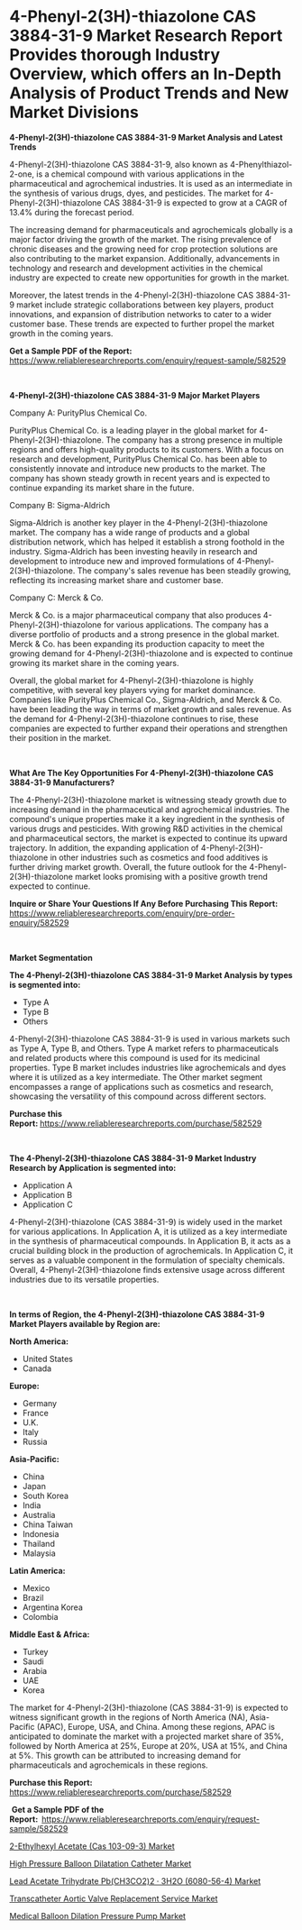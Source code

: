 <p><h1>4-Phenyl-2(3H)-thiazolone CAS 3884-31-9 Market Research Report Provides thorough Industry Overview, which offers an In-Depth Analysis of Product Trends and New Market Divisions</h1></p><p><strong>4-Phenyl-2(3H)-thiazolone CAS 3884-31-9 Market Analysis and Latest Trends</strong></p>
<p><p>4-Phenyl-2(3H)-thiazolone CAS 3884-31-9, also known as 4-Phenylthiazol-2-one, is a chemical compound with various applications in the pharmaceutical and agrochemical industries. It is used as an intermediate in the synthesis of various drugs, dyes, and pesticides. The market for 4-Phenyl-2(3H)-thiazolone CAS 3884-31-9 is expected to grow at a CAGR of 13.4% during the forecast period.</p><p>The increasing demand for pharmaceuticals and agrochemicals globally is a major factor driving the growth of the market. The rising prevalence of chronic diseases and the growing need for crop protection solutions are also contributing to the market expansion. Additionally, advancements in technology and research and development activities in the chemical industry are expected to create new opportunities for growth in the market.</p><p>Moreover, the latest trends in the 4-Phenyl-2(3H)-thiazolone CAS 3884-31-9 market include strategic collaborations between key players, product innovations, and expansion of distribution networks to cater to a wider customer base. These trends are expected to further propel the market growth in the coming years.</p></p>
<p><strong>Get a Sample PDF of the Report:&nbsp;</strong> <a href="https://www.reliableresearchreports.com/enquiry/request-sample/582529">https://www.reliableresearchreports.com/enquiry/request-sample/582529</a></p>
<p>&nbsp;</p>
<p><strong>4-Phenyl-2(3H)-thiazolone CAS 3884-31-9 Major Market Players</strong></p>
<p><p>Company A: PurityPlus Chemical Co.</p><p>PurityPlus Chemical Co. is a leading player in the global market for 4-Phenyl-2(3H)-thiazolone. The company has a strong presence in multiple regions and offers high-quality products to its customers. With a focus on research and development, PurityPlus Chemical Co. has been able to consistently innovate and introduce new products to the market. The company has shown steady growth in recent years and is expected to continue expanding its market share in the future.</p><p>Company B: Sigma-Aldrich</p><p>Sigma-Aldrich is another key player in the 4-Phenyl-2(3H)-thiazolone market. The company has a wide range of products and a global distribution network, which has helped it establish a strong foothold in the industry. Sigma-Aldrich has been investing heavily in research and development to introduce new and improved formulations of 4-Phenyl-2(3H)-thiazolone. The company's sales revenue has been steadily growing, reflecting its increasing market share and customer base.</p><p>Company C: Merck & Co.</p><p>Merck & Co. is a major pharmaceutical company that also produces 4-Phenyl-2(3H)-thiazolone for various applications. The company has a diverse portfolio of products and a strong presence in the global market. Merck & Co. has been expanding its production capacity to meet the growing demand for 4-Phenyl-2(3H)-thiazolone and is expected to continue growing its market share in the coming years.</p><p>Overall, the global market for 4-Phenyl-2(3H)-thiazolone is highly competitive, with several key players vying for market dominance. Companies like PurityPlus Chemical Co., Sigma-Aldrich, and Merck & Co. have been leading the way in terms of market growth and sales revenue. As the demand for 4-Phenyl-2(3H)-thiazolone continues to rise, these companies are expected to further expand their operations and strengthen their position in the market.</p></p>
<p>&nbsp;</p>
<p><strong>What Are The Key Opportunities For 4-Phenyl-2(3H)-thiazolone CAS 3884-31-9 Manufacturers?</strong></p>
<p><p>The 4-Phenyl-2(3H)-thiazolone market is witnessing steady growth due to increasing demand in the pharmaceutical and agrochemical industries. The compound's unique properties make it a key ingredient in the synthesis of various drugs and pesticides. With growing R&D activities in the chemical and pharmaceutical sectors, the market is expected to continue its upward trajectory. In addition, the expanding application of 4-Phenyl-2(3H)-thiazolone in other industries such as cosmetics and food additives is further driving market growth. Overall, the future outlook for the 4-Phenyl-2(3H)-thiazolone market looks promising with a positive growth trend expected to continue.</p></p>
<p><strong>Inquire or Share Your Questions If Any Before Purchasing This Report:</strong> <a href="https://www.reliableresearchreports.com/enquiry/pre-order-enquiry/582529">https://www.reliableresearchreports.com/enquiry/pre-order-enquiry/582529</a></p>
<p>&nbsp;</p>
<p><strong>Market Segmentation</strong></p>
<p><strong>The 4-Phenyl-2(3H)-thiazolone CAS 3884-31-9 Market Analysis by types is segmented into:</strong></p>
<p><ul><li>Type A</li><li>Type B</li><li>Others</li></ul></p>
<p><p>4-Phenyl-2(3H)-thiazolone CAS 3884-31-9 is used in various markets such as Type A, Type B, and Others. Type A market refers to pharmaceuticals and related products where this compound is used for its medicinal properties. Type B market includes industries like agrochemicals and dyes where it is utilized as a key intermediate. The Other market segment encompasses a range of applications such as cosmetics and research, showcasing the versatility of this compound across different sectors.</p></p>
<p><strong>Purchase this Report:&nbsp;</strong><a href="https://www.reliableresearchreports.com/purchase/582529">https://www.reliableresearchreports.com/purchase/582529</a></p>
<p>&nbsp;</p>
<p><strong>The 4-Phenyl-2(3H)-thiazolone CAS 3884-31-9 Market Industry Research by Application is segmented into:</strong></p>
<p><ul><li>Application A</li><li>Application B</li><li>Application C</li></ul></p>
<p><p>4-Phenyl-2(3H)-thiazolone (CAS 3884-31-9) is widely used in the market for various applications. In Application A, it is utilized as a key intermediate in the synthesis of pharmaceutical compounds. In Application B, it acts as a crucial building block in the production of agrochemicals. In Application C, it serves as a valuable component in the formulation of specialty chemicals. Overall, 4-Phenyl-2(3H)-thiazolone finds extensive usage across different industries due to its versatile properties.</p></p>
<p>&nbsp;</p>
<p><strong>In terms of Region, the 4-Phenyl-2(3H)-thiazolone CAS 3884-31-9 Market Players available by Region are:</strong></p>
<p>
    <p> <strong> North America: </strong>
        <ul>
            <li>United States</li>
            <li>Canada</li>
        </ul>
        </p> 
    <p> <strong> Europe: </strong>
        <ul>
            <li>Germany</li>
            <li>France</li>
            <li>U.K.</li>
            <li>Italy</li>
            <li>Russia</li>
        </ul>
        </p> 
    <p> <strong> Asia-Pacific: </strong>
        <ul>
            <li>China</li>
            <li>Japan</li>
            <li>South Korea</li>
            <li>India</li>
            <li>Australia</li>
            <li>China Taiwan</li>
            <li>Indonesia</li>
            <li>Thailand</li>
            <li>Malaysia</li>
        </ul>
        </p> 
    <p> <strong> Latin America: </strong>
        <ul>
            <li>Mexico</li>
            <li>Brazil</li>
            <li>Argentina Korea</li>
            <li>Colombia</li>
        </ul>
        </p> 
    <p> <strong> Middle East & Africa: </strong>
        <ul>
            <li>Turkey</li>
            <li>Saudi</li>
            <li>Arabia</li>
            <li>UAE</li>
            <li>Korea</li>
        </ul>
    </p>
    </p>
<p><p>The market for 4-Phenyl-2(3H)-thiazolone (CAS 3884-31-9) is expected to witness significant growth in the regions of North America (NA), Asia-Pacific (APAC), Europe, USA, and China. Among these regions, APAC is anticipated to dominate the market with a projected market share of 35%, followed by North America at 25%, Europe at 20%, USA at 15%, and China at 5%. This growth can be attributed to increasing demand for pharmaceuticals and agrochemicals in these regions.</p></p>
<p><strong>Purchase this Report: </strong><a href="https://www.reliableresearchreports.com/purchase/582529">https://www.reliableresearchreports.com/purchase/582529</a></p>
<p>&nbsp;<strong>Get a Sample PDF of the Report:&nbsp;&nbsp;</strong><a href="https://www.reliableresearchreports.com/enquiry/request-sample/582529">https://www.reliableresearchreports.com/enquiry/request-sample/582529</a></p>
<p><strong></strong></p>
<p><p><a href="https://github.com/peachesmcdowel1/Market-Research-Report-List-1/blob/main/2-ethylhexyl-acetate-cas-103-09-3-market.md">2-Ethylhexyl Acetate (Cas 103-09-3) Market</a></p><p><a href="https://medium.com/@soledadroob625/high-pressure-balloon-dilatation-catheter-market-size-and-market-trends-complete-industry-overview-878abc498ac9">High Pressure Balloon Dilatation Catheter Market</a></p><p><a href="https://github.com/redneck06/Market-Research-Report-List-1/blob/main/lead-acetate-trihydrate-pbch3co22-3h2o-6080-56-4-market.md">Lead Acetate Trihydrate Pb(CH3CO2)2 · 3H2O (6080-56-4) Market</a></p><p><a href="https://medium.com/@elzaziemann1943/transcatheter-aortic-valve-replacement-service-market-share-evolution-and-market-growth-trends-2024-bae43feb5192">Transcatheter Aortic Valve Replacement Service Market</a></p><p><a href="https://medium.com/@soledadroob625/medical-balloon-dilation-pressure-pump-market-exploring-market-share-market-trends-and-future-199256d10183">Medical Balloon Dilation Pressure Pump Market</a></p></p>